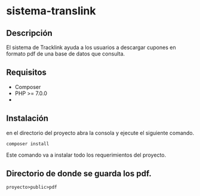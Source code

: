 # sistema-translink
## Descripción
El sistema de Tracklink ayuda a los usuarios a descargar cupones en formato pdf de una base de datos que consulta. 

## Requisitos
* Composer
* PHP   >=  7.0.0
*

## Instalación
en el directorio del proyecto abra la consola y ejecute el siguiente comando.
````
composer install
````
Este comando va a instalar todo los requerimientos del proyecto.

## Directorio de donde se guarda los pdf.
````
proyecto>public>pdf
`````

